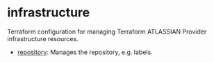 # infrastructure

Terraform configuration for managing Terraform ATLASSIAN Provider infrastructure resources.

- [repository](./repository/): Manages the repository, e.g. labels.